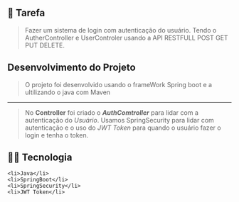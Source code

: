 ## 📌 Tarefa

> Fazer um sistema de login com autenticação do usuário. Tendo o AutherController e UserControler usando a API RESTFULL POST GET PUT DELETE. 


## Desenvolvimento do Projeto
> O projeto foi desenvolvido usando o frameWork Spring boot e a ultilizando o java com Maven
---
> No <strong>Controller</strong>
foi criado o <strong><em>AuthComtroller</em></strong> para lidar com a   autenticação do <em>Usuário</em>.
Usamos SpringSecurity para lidar com autenticação e o uso do <em>JWT Token
</em> para quando o usuário fazer o login
e tenha o token. 


## 👨‍💻 Tecnologia 
> <ul>
    <li>Java</li>
    <li>SpringBoot</li>
    <li>SpringSecurity</li>  
    <li>JWT Token</li>
</ul>